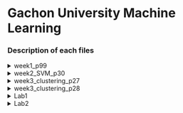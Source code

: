 # Gachon University Machine Learning

### Description of each files

<details>
<summary>week1_p99</summary>
</details>

<details>
<summary>week2_SVM_p30</summary>
</details>

<details>
<summary>week3_clustering_p27</summary>
</details>

<details>
<summary>week3_clustering_p28</summary>
</details>

<details>
<summary>Lab1</summary>
</details>

<details>
<summary>Lab2</summary>
</details>
